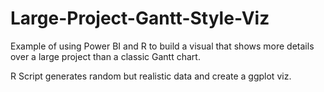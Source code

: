 # Large-Project-Gantt-Style-Viz
Example of using Power BI and R to build a visual that shows more details over a large project than a classic Gantt chart.

R Script generates random but realistic data and create a ggplot viz.

